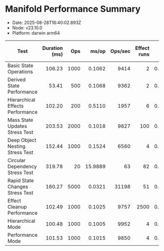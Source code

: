 # Manifold Performance Summary

- Date: 2025-08-28T16:40:02.893Z
- Node: v23.10.0
- Platform: darwin arm64

| Test | Duration (ms) | Ops | ms/op | Ops/sec | Effect runs | Avg (ms) | Med (ms) | P95 (ms) | P99 (ms) | Min/Max (ms) | CPU u/s (ms) | Mem start/end/Δ (MB) | GC? |
|---|---:|---:|---:|---:|---:|---:|---:|---:|---:|---:|---:|---:|:--:|
| Basic State Operations | 106.23 | 1000 | 0.1062 | 9414 | 2 | 0.0395 | 0.0093 | 0.0093 | 0.0093 | 0.0093/0.0697 | 6.2/0.3 | 42.09/42.78/0.69 |  |
| Derived State Performance | 53.41 | 500 | 0.1068 | 9362 | 2 | 0.0054 | 0.0012 | 0.0012 | 0.0012 | 0.0012/0.0097 | 0.7/0.1 | 42.96/43.12/0.16 |  |
| Hierarchical Effects Performance | 102.20 | 200 | 0.5110 | 1957 | 6 | 0.0077 | 0.0040 | 0.0094 | 0.0094 | 0.0020/0.0210 | 0.9/0.1 | 43.21/43.31/0.09 |  |
| Mass State Updates Stress Test | 203.53 | 2000 | 0.1018 | 9827 | 100 | 0.0022 | 0.0014 | 0.0041 | 0.0165 | 0.0006/0.0733 | 3.4/0.1 | 43.44/44.11/0.67 |  |
| Deep Object Nesting Stress Test | 152.44 | 1000 | 0.1524 | 6560 | 4 | 0.0116 | 0.0061 | 0.0122 | 0.0122 | 0.0030/0.0250 | 3.0/0.1 | 44.21/45.86/1.64 |  |
| Circular Dependency Stress Test | 319.78 | 20 | 15.9889 | 63 | 82 | 0.0013 | 0.0007 | 0.0034 | 0.0060 | 0.0004/0.0195 | 2.4/0.2 | 45.96/46.33/0.36 |  |
| Rapid State Changes Stress Test | 160.27 | 5000 | 0.0321 | 31198 | 51 | 0.0011 | 0.0005 | 0.0026 | 0.0033 | 0.0004/0.0188 | 5.4/0.4 | 46.43/47.26/0.83 |  |
| Effect Cleanup Performance | 102.49 | 1000 | 0.1025 | 9757 | 2500 | 0.0003 | 0.0002 | 0.0003 | 0.0009 | 0.0001/0.0293 | 6.8/0.4 | 47.37/49.55/2.18 |  |
| Hierarchical Mode | 100.48 | 1000 | 0.1005 | 9952 | 4 | 0.0077 | 0.0027 | 0.0030 | 0.0030 | 0.0004/0.0248 | 0.5/0.0 | 50.00/50.05/0.05 |  |
| Performance Mode | 101.53 | 1000 | 0.1015 | 9850 | 4 | 0.0132 | 0.0021 | 0.0037 | 0.0037 | 0.0002/0.0469 | 0.7/0.0 | 50.08/50.12/0.04 |  |

